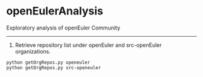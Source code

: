 # openEulerAnalysis

Exploratory analysis of openEuler Community

--------------------------------
1. Retrieve repository list under openEuler and src-openEuler organizations.

```shell
python getOrgRepos.py openeuler
python getOrgRepos.py src-openeuler
```
